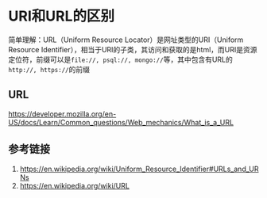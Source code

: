 # URI和URL的区别

简单理解：URL（Uniform Resource Locator）是网址类型的URI（Uniform Resource Identifier），相当于URI的子类，其访问和获取的是html，而URI是资源定位符，前缀可以是`file://, psql://, mongo://`等，其中包含有URL的`http://, https://`的前缀


## URL
https://developer.mozilla.org/en-US/docs/Learn/Common_questions/Web_mechanics/What_is_a_URL


## 参考链接
1. https://en.wikipedia.org/wiki/Uniform_Resource_Identifier#URLs_and_URNs
2. https://en.wikipedia.org/wiki/URL

